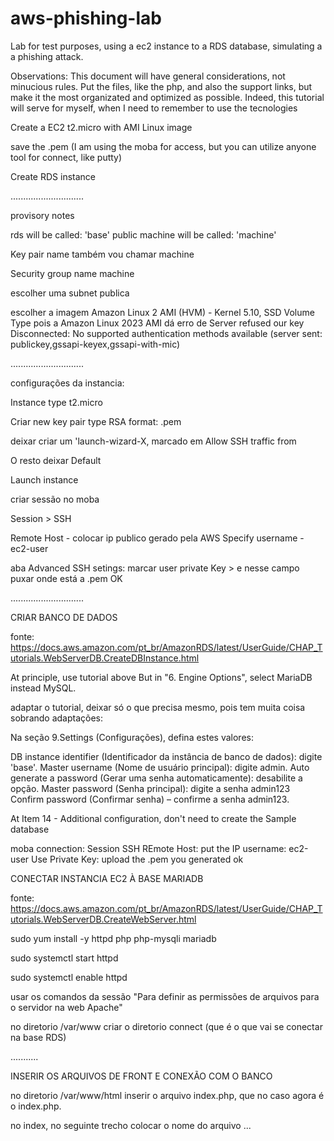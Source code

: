 # aws-phishing-lab
Lab for test purposes, using a ec2 instance to a RDS database, simulating a a phishing attack. 

Observations:
This document will have general considerations, not minucious rules.
Put the files, like the php, and also the support links, but make it the most organizated and optimized as possible.
Indeed, this tutorial will serve for myself, when I need to remember to use the tecnologies

Create a EC2 t2.micro with AMI Linux image

save the .pem (I am using the moba for access, but you can utilize anyone tool for connect, like putty)

Create RDS instance

.............................

provisory notes

rds will be called: 'base'
public machine will be called: 'machine'

Key pair name também vou chamar machine

Security group name machine

escolher uma subnet publica

escolher a imagem
Amazon Linux 2 AMI (HVM) - Kernel 5.10, SSD Volume Type
pois a
Amazon Linux 2023 AMI
dá erro de Server refused our key
Disconnected: No supported authentication methods available (server sent: publickey,gssapi-keyex,gssapi-with-mic)

.............................

configurações da instancia:

Instance type t2.micro

Criar new key pair 
type RSA 
format: .pem

deixar criar um 'launch-wizard-X, marcado em 
Allow SSH traffic from

O resto deixar Default

Launch instance

criar sessão
no moba

Session > SSH

Remote Host - colocar ip publico gerado pela AWS
Specify username - ec2-user

aba Advanced SSH setings:
marcar user private Key > e nesse campo puxar onde está a .pem
OK

.............................


CRIAR BANCO DE DADOS

fonte:
https://docs.aws.amazon.com/pt_br/AmazonRDS/latest/UserGuide/CHAP_Tutorials.WebServerDB.CreateDBInstance.html

At principle, use tutorial above 
But in "6. Engine Options", select MariaDB instead MySQL.

adaptar o tutorial, deixar só o que precisa mesmo, pois tem muita coisa sobrando
adaptações:

Na seção 9.Settings (Configurações), defina estes valores:

DB instance identifier (Identificador da instância de banco de dados): digite 'base'.
Master username (Nome de usuário principal): digite admin.
Auto generate a password (Gerar uma senha automaticamente): desabilite a opção.
Master password (Senha principal): digite a senha admin123
Confirm password (Confirmar senha) – confirme a senha admin123.

At Item 14 -  Additional configuration, don't need to create the Sample database

moba connection:
Session
SSH
REmote Host: put the IP
username: ec2-user
Use Private Key: upload the .pem you generated
ok


CONECTAR INSTANCIA EC2 À BASE MARIADB

fonte:
https://docs.aws.amazon.com/pt_br/AmazonRDS/latest/UserGuide/CHAP_Tutorials.WebServerDB.CreateWebServer.html

sudo yum install -y httpd php php-mysqli mariadb

sudo systemctl start httpd

sudo systemctl enable httpd

usar os comandos da sessão "Para definir as permissões de arquivos para o servidor na web Apache"

no diretorio /var/www criar o diretorio connect (que é o que vai se conectar na base RDS)

...........

INSERIR OS ARQUIVOS DE FRONT E CONEXÃO COM O BANCO


no diretorio /var/www/html inserir o arquivo index.php, que no caso agora é o index.php.


no index, no seguinte trecho colocar o nome do arquivo
...
<div>

<?php include "../connect/dbinfo.connect"; ?>

<?php
...

put the connect file inside the ../connect folter

na rule da instancia, em inbound rules, liberar http anywhere ipv4

..........
mysql -h ENDPOINT -P 3306 -u admin -p
(in endpoint insert the endpoint, something like base.c1ucsq6uqdba.us-west-1.rds.amazonaws.com)

create database VICTIM_DATABASE;

.............................

outra documentação auxiliar
https://docs.aws.amazon.com/AmazonRDS/latest/UserGuide/USER_ConnectToMariaDBInstance.html

.............................



show databases;
use VICTIM_DATABASE;
show tables;
select * form VICTIM;

https://cloudkatha.com/how-to-install-apache-web-server-on-amazon-linux-2/
nesse link esse comando ajudou, quando minhas mudanças pareciam não surtir efeito no php:
sudo systemctl reload httpd.service (Force Apache Web Server to refresh configuration files)



.....

por fim, destruir os recursos, ou seja a base e a máquina criadas
e também os security groups da máquina e da RDS, vão ter nomes como launch-wizard-X e ec2-rds-X (pra deletar, tem que tirar as rules de cada securiy group, que apontam para outra maquina)
e eliminar também o key pair
